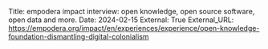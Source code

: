 Title: empodera impact interview: open knowledge, open source software, open data and more.
Date: 2024-02-15
External: True
External_URL: https://empodera.org/impact/en/experiences/experience/open-knowledge-foundation-dismantling-digital-colonialism
